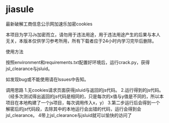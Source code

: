 # jiasule
最新破解工商信息公示网加速乐加密cookies

本项目为学习Js加密而立，请勿用于违法用途，用于违法用途产生的后果与本人无关，本版本仅供学习参考所用，所有下载者应于24小时内学习完毕后删除。

使用方法

按照environment和requirements.txt配置好环境后，运行crack.py，获得jsl_clearance与jsluid。

如发现bug或不能使用请在lssues中告知。


调用思路
1.无cookies请求页面获得jsluid与返回的js代码。
2.运行得到的js代码。（经多次测试得出返回的js代码是相同的，只是每次的x值与y值是不同的，所以本项目在本地构建了一个js项目，每次调用传入x，y）
3.第二步运行后会得到一个解密后的js代码段，去除其中的本地运行会出错的代码，运行会得到会jsl_clearance。
4带上jsl_clearance与jsluid就可以愉快的访问了
